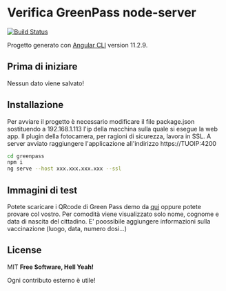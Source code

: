 # Verifica GreenPass node-server


[![Build Status](https://travis-ci.org/joemccann/dillinger.svg?branch=master)](https://travis-ci.org/joemccann/dillinger)

Progetto generato con [Angular CLI](https://github.com/angular/angular-cli) version 11.2.9.

## Prima di iniziare

Nessun dato viene salvato!

## Installazione

Per avviare il progetto è necessario modificare il file package.json sostituendo a 192.168.1.113 l'ip della macchina sulla quale si esegue la web app.
Il plugin della fotocamera, per ragioni di sicurezza, lavora in SSL.
A server avviato raggiungere l'applicazione all'indirizzo https://TUOIP:4200


```sh
cd greenpass
npm i
ng serve --host xxx.xxx.xxx.xxx --ssl
```

## Immagini di test

Potete scaricare i QRcode di Green Pass demo da [qui](https://github.com/ministero-salute/dcc-utils/tree/master/test/test_data) oppure potete provare col vostro.
Per comodità viene visualizzato solo nome, cognome e data di nascita del cittadino.
E' poossibile aggiungere informazioni sulla vaccinazione (luogo, data, numero dosi...)
## License

MIT
**Free Software, Hell Yeah!**

Ogni contributo esterno è utile!
